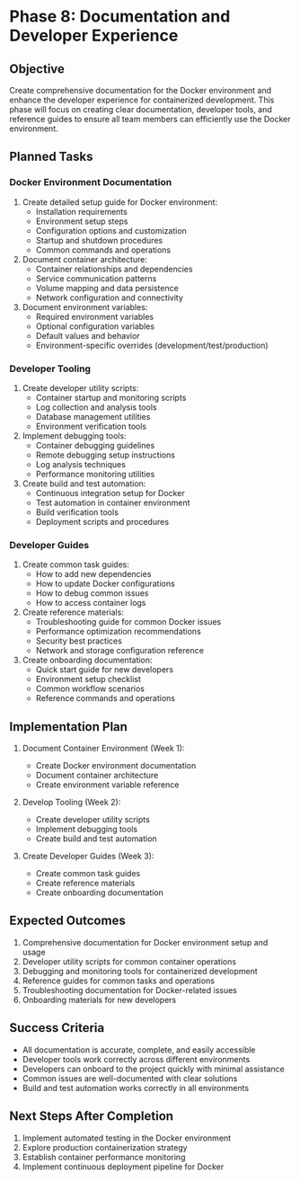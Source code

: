 # Phase 8: Documentation and Developer Experience

## Objective
Create comprehensive documentation for the Docker environment and enhance the developer experience for containerized development. This phase will focus on creating clear documentation, developer tools, and reference guides to ensure all team members can efficiently use the Docker environment.

## Planned Tasks

### Docker Environment Documentation
1. Create detailed setup guide for Docker environment:
   - Installation requirements
   - Environment setup steps
   - Configuration options and customization
   - Startup and shutdown procedures
   - Common commands and operations
2. Document container architecture:
   - Container relationships and dependencies
   - Service communication patterns
   - Volume mapping and data persistence
   - Network configuration and connectivity
3. Document environment variables:
   - Required environment variables
   - Optional configuration variables
   - Default values and behavior
   - Environment-specific overrides (development/test/production)

### Developer Tooling
1. Create developer utility scripts:
   - Container startup and monitoring scripts
   - Log collection and analysis tools
   - Database management utilities
   - Environment verification tools
2. Implement debugging tools:
   - Container debugging guidelines
   - Remote debugging setup instructions
   - Log analysis techniques
   - Performance monitoring utilities
3. Create build and test automation:
   - Continuous integration setup for Docker
   - Test automation in container environment
   - Build verification tools
   - Deployment scripts and procedures

### Developer Guides
1. Create common task guides:
   - How to add new dependencies
   - How to update Docker configurations
   - How to debug common issues
   - How to access container logs
2. Create reference materials:
   - Troubleshooting guide for common Docker issues
   - Performance optimization recommendations
   - Security best practices
   - Network and storage configuration reference
3. Create onboarding documentation:
   - Quick start guide for new developers
   - Environment setup checklist
   - Common workflow scenarios
   - Reference commands and operations

## Implementation Plan
1. Document Container Environment (Week 1):
   - Create Docker environment documentation
   - Document container architecture
   - Create environment variable reference

2. Develop Tooling (Week 2):
   - Create developer utility scripts
   - Implement debugging tools
   - Create build and test automation

3. Create Developer Guides (Week 3):
   - Create common task guides
   - Create reference materials
   - Create onboarding documentation

## Expected Outcomes
1. Comprehensive documentation for Docker environment setup and usage
2. Developer utility scripts for common container operations
3. Debugging and monitoring tools for containerized development
4. Reference guides for common tasks and operations
5. Troubleshooting documentation for Docker-related issues
6. Onboarding materials for new developers

## Success Criteria
- All documentation is accurate, complete, and easily accessible
- Developer tools work correctly across different environments
- Developers can onboard to the project quickly with minimal assistance
- Common issues are well-documented with clear solutions
- Build and test automation works correctly in all environments

## Next Steps After Completion
1. Implement automated testing in the Docker environment
2. Explore production containerization strategy
3. Establish container performance monitoring
4. Implement continuous deployment pipeline for Docker